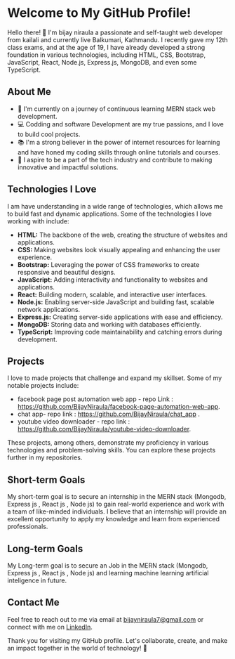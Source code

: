 # Welcome to My GitHub Profile!

Hello there! 👋 I'm bijay niraula a passionate and self-taught web developer from kailali and currently live Balkumari, Kathmandu. I recently gave my 12th class exams, and at the age of 19, I have already developed a strong foundation in various technologies, including HTML, CSS, Bootstrap, JavaScript, React, Node.js, Express.js, MongoDB, and even some TypeScript.

## About Me

- 🌱 I'm currently on a journey of continuous learning MERN stack web development.
- 💻 Codding and software Development are my true passions, and I love to build cool projects.
- 📚 I'm a strong believer in the power of internet resources for learning and have honed my coding skills through online tutorials and courses.
- 🚀 I aspire to be a part of the tech industry and contribute to making innovative and impactful solutions.

## Technologies I Love

I am have understanding in a wide range of technologies, which allows me to build fast and dynamic applications. Some of the technologies I love working with include:

- **HTML:** The backbone of the web, creating the structure of websites and applications.
- **CSS:** Making websites look visually appealing and enhancing the user experience.
- **Bootstrap:** Leveraging the power of CSS frameworks to create responsive and beautiful designs.
- **JavaScript:** Adding interactivity and functionality to websites and applications.
- **React:** Building modern, scalable, and interactive user interfaces.
- **Node.js:** Enabling server-side JavaScript and building fast, scalable network applications.
- **Express.js:** Creating server-side applications with ease and efficiency.
- **MongoDB:** Storing data and working with databases efficiently.
- **TypeScript:** Improving code maintainability and catching errors during development.

## Projects

I love to made projects that challenge and expand my skillset. Some of my notable projects include:

- facebook page post automation web app  - repo Link : https://github.com/BijayNiraula/facebook-page-automation-web-app.
- chat app-  repo link : https://github.com/BijayNiraula/chat_app .
- youtube video downloader - repo link : https://github.com/BijayNiraula/youtube-video-downloader.

These projects, among others, demonstrate my proficiency in various technologies and problem-solving skills. You can explore these projects further in my repositories.

## Short-term Goals

My short-term goal is to secure an internship  in the MERN stack (Mongodb, Express js , React js , Node js) to gain real-world experience and work with a team of like-minded individuals. I believe that an internship will provide an excellent opportunity to apply my knowledge and learn from experienced professionals. 

## Long-term Goals
My Long-term goal is to secure an Job   in the MERN stack (Mongodb, Express js , React js , Node js) and learning machine learning  artificial inteligence in future.

## Contact Me
Feel free to reach out to me via email at bijayniraula7@gmail.com or connect with me on [LinkedIn](https://www.linkedin.com/in/bijay-niraula-067735275/).

Thank you for visiting my GitHub profile. Let's collaborate, create, and make an impact together in the world of technology! 🚀
